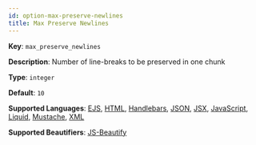 ```yaml
---
id: option-max-preserve-newlines
title: Max Preserve Newlines
---
```

**Key**: `max_preserve_newlines`

**Description**: Number of line-breaks to be preserved in one chunk

**Type**: `integer`

**Default**: `10`

**Supported Languages**: [EJS](/docs/language-ejs.html), [HTML](/docs/language-html.html), [Handlebars](/docs/language-handlebars.html), [JSON](/docs/language-json.html), [JSX](/docs/language-jsx.html), [JavaScript](/docs/language-javascript.html), [Liquid](/docs/language-liquid.html), [Mustache](/docs/language-mustache.html), [XML](/docs/language-xml.html)

**Supported Beautifiers**: [JS-Beautify](/docs/beautifier-js-beautify.html)
